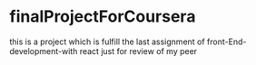 # finalProjectForCoursera
this is a project which is fulfill the last assignment of front-End-development-with react just for review of my peer
